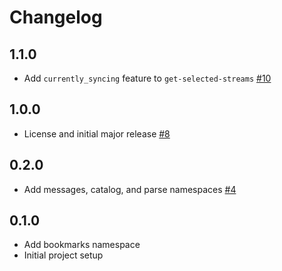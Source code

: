 # Changelog

## 1.1.0
  * Add `currently_syncing` feature to `get-selected-streams` [#10](https://github.com/singer-io/singer-clojure/pull/10)

## 1.0.0
  * License and initial major release [#8](https://github.com/singer-io/singer-clojure/pull/8)

## 0.2.0
  * Add messages, catalog, and parse namespaces [#4](https://github.com/singer-io/singer-clojure/pull/4)

## 0.1.0
  * Add bookmarks namespace
  * Initial project setup
